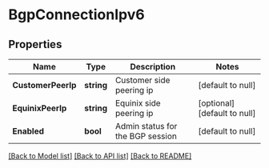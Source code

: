 # BgpConnectionIpv6

## Properties
Name | Type | Description | Notes
------------ | ------------- | ------------- | -------------
**CustomerPeerIp** | **string** | Customer side peering ip | [default to null]
**EquinixPeerIp** | **string** | Equinix side peering ip | [optional] [default to null]
**Enabled** | **bool** | Admin status for the BGP session | [default to null]

[[Back to Model list]](../README.md#documentation-for-models) [[Back to API list]](../README.md#documentation-for-api-endpoints) [[Back to README]](../README.md)

